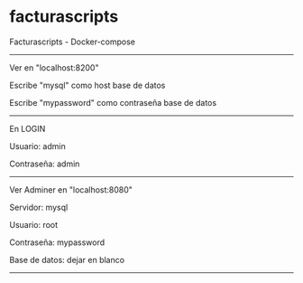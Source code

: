 # facturascripts
Facturascripts - Docker-compose

--------------------------------------------------

Ver en "localhost:8200"

Escribe "mysql" como host base de datos

Escribe "mypassword" como contraseña base de datos

---------------------------------------------------

En LOGIN

Usuario: admin

Contraseña: admin

--------------------------------------------------

Ver Adminer en "localhost:8080"

Servidor: mysql

Usuario: root

Contraseña: mypassword

Base de datos: dejar en blanco

--------------------------------------------------

